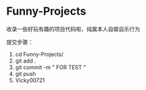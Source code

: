 # Funny-Projects

收录一些好玩有趣的项目代码啦，纯属本人自娱自乐行为

提交步骤：
1. cd Funny-Projects/
2. git add .
3. git commit -m " FOR TEST "
4. git push
5. Vicky00721